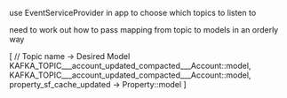 use EventServiceProvider in app to choose which topics to listen to 

need to work out how to pass mapping from topic to models in an orderly way

[
    // Topic name -> Desired Model
    KAFKA_TOPIC___account_updated_compacted___Account::model,
    KAFKA_TOPIC___account_updated_compacted___Account::model,
    property_sf_cache_updated -> Property::model
]
